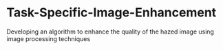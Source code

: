 # Task-Specific-Image-Enhancement

Developing an algorithm to enhance the quality of the hazed image using image processing techniques

